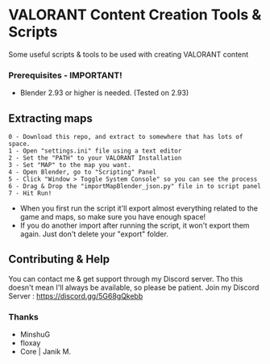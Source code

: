 # VALORANT Content Creation Tools & Scripts

Some useful scripts & tools to be used with creating VALORANT content

### Prerequisites - IMPORTANT!
- Blender 2.93 or higher is needed. (Tested on 2.93)  
## Extracting maps

    0 - Download this repo, and extract to somewhere that has lots of space. 
    1 - Open "settings.ini" file using a text editor
    2 - Set the "PATH" to your VALORANT Installation
    3 - Set "MAP" to the map you want.
    4 - Open Blender, go to "Scripting" Panel
    5 - Click "Window > Toggle System Console" so you can see the process
    6 - Drag & Drop the "importMapBlender_json.py" file in to script panel
    7 - Hit Run!

- When you first run the script it'll export almost everything related to the game and maps, so make sure you have enough space!
- If you do another import after running the script, it won't export them again. Just don't delete your "export" folder.

## Contributing & Help

You can contact me & get support through my Discord server. Tho this doesn't mean I'll always be available, so please be patient.
Join my Discord Server : https://discord.gg/5G68gQkebb

### Thanks
- MinshuG 
- floxay
- Core | Janik M.
